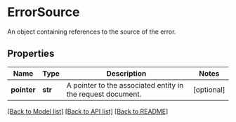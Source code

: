 # ErrorSource

An object containing references to the source of the error.
## Properties
Name | Type | Description | Notes
------------ | ------------- | ------------- | -------------
**pointer** | **str** | A pointer to the associated entity in the request document. | [optional] 

[[Back to Model list]](../README.md#documentation-for-models) [[Back to API list]](../README.md#documentation-for-api-endpoints) [[Back to README]](../README.md)


